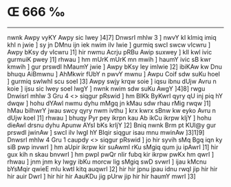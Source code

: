 # Œ 666 ‰
---
nwnk Awpy vyKY Awpy sic lwey ]4]7] DnwsrI mhlw 3 ] nwvY kI kImiq
imiq khI n jwie ] sy jn DMnu ijn iek nwim ilv lwie ] gurmiq swcI
swcw vIcwru ] Awpy bKsy dy vIcwru ]1] hir nwmu Acrju pRBu Awip suxwey
] klI kwl ivic gurmuiK pwey ]1] rhwau ] hm mUrK mUrK mn mwih ]
haumY ivic sB kwr kmwih ] gur prswdI hMaumY jwie ] Awpy bKsy ley
imlwie ]2] ibiKAw kw Dnu bhuqu AiBmwnu ] AhMkwir fUbY n pwvY mwnu ]
Awpu Coif sdw suKu hoeI ] gurmiq swlwhI scu soeI ]3] Awpy swjy krqw
soie ] iqsu ibnu dUjw Avru n koie ] ijsu sic lwey soeI lwgY ] nwnk
nwim sdw suKu AwgY ]4]8]
rwgu DnwisrI mhlw 3 Gru 4
<> siqgur pRswid ]
hm BIKk ByKwrI qyry qU inj piq hY dwqw ] hohu dYAwl nwmu dyhu mMgq jn
kMau sdw rhau rMig rwqw ]1] hMau bilhwrY jwau swcy qyry nwm ivthu ] krx
kwrx sBnw kw eyko Avru n dUjw koeI ]1] rhwau ] bhuqy Pyr pey ikrpn
kau Ab ikCu ikrpw kIjY ] hohu dieAwl drsnu dyhu Apunw AYsI bKs
krIjY ]2] Bniq nwnk Brm pt KUl@y gur prswdI jwinAw ] swcI ilv
lwgI hY BIqir siqgur isau mnu mwinAw ]3]1]9]
DnwsrI mhlw 4 Gru 1 caupdy
<> siqgur pRswid ]
jo hir syvih sMq Bgq iqn ky siB pwp invwrI ] hm aUpir ikrpw kir
suAwmI rKu sMgiq qum ju ipAwrI ]1] hir gux kih n skau bnvwrI ] hm
pwpI pwQr nIir fubq kir ikrpw pwKx hm qwrI ] rhwau ] jnm jnm ky
lwgy ibKu morcw lig sMgiq swD svwrI ] ijau kMcnu bYsMqir qwieE mlu
kwtI kitq auqwrI ]2] hir hir jpnu jpau idnu rwqI jip hir hir hir
auir DwrI ] hir hir hir AauKDu jig pUrw jip hir hir haumY mwrI ]3]
####
